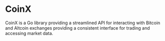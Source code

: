 # CoinX

CoinX is a Go library providing a streamlined API for interacting with Bitcoin and Altcoin exchanges providing a consistent interface for trading and accessing market data.
